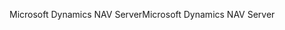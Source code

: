 <span data-ttu-id="763f9-101">Microsoft Dynamics NAV Server</span><span class="sxs-lookup"><span data-stu-id="763f9-101">Microsoft Dynamics NAV Server</span></span>